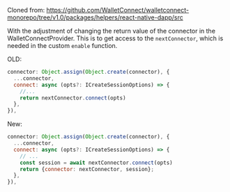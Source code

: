 Cloned from: https://github.com/WalletConnect/walletconnect-monorepo/tree/v1.0/packages/helpers/react-native-dapp/src

With the adjustment of changing the return value of the connector in the WalletConnectProvider.
This is to get access to the `nextConnector`, which is needed in the custom `enable` function.

OLD:
```js
connector: Object.assign(Object.create(connector), {
  ...connector,
  connect: async (opts?: ICreateSessionOptions) => {
    //...
    return nextConnector.connect(opts)
  },
}),

```

New:
```js
connector: Object.assign(Object.create(connector), {
  ...connector,
  connect: async (opts?: ICreateSessionOptions) => {
    // ...
    const session = await nextConnector.connect(opts)
    return {connector: nextConnector, session};
  },
}),
```
